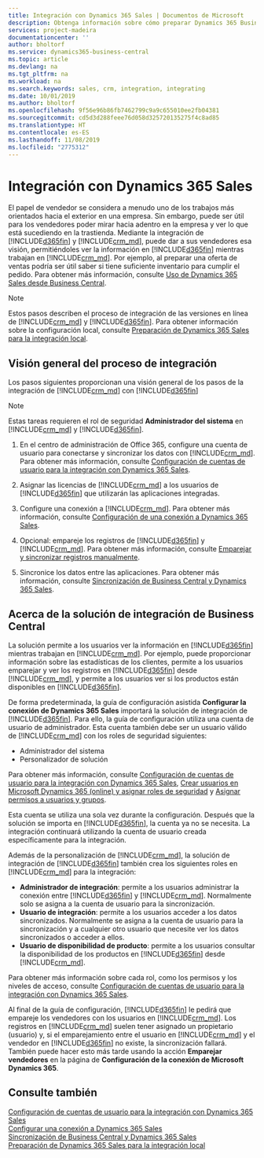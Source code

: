 ```yaml
---
title: Integración con Dynamics 365 Sales | Documentos de Microsoft
description: Obtenga información sobre cómo preparar Dynamics 365 Business Central para integrarse con Dynamics 365 Sales.
services: project-madeira
documentationcenter: ''
author: bholtorf
ms.service: dynamics365-business-central
ms.topic: article
ms.devlang: na
ms.tgt_pltfrm: na
ms.workload: na
ms.search.keywords: sales, crm, integration, integrating
ms.date: 10/01/2019
ms.author: bholtorf
ms.openlocfilehash: 9f56e96b86fb7462799c9a9c655010ee2fb04381
ms.sourcegitcommit: cd5d3d288feee76d058d325720135275f4c8ad85
ms.translationtype: HT
ms.contentlocale: es-ES
ms.lasthandoff: 11/08/2019
ms.locfileid: "2775312"
---
```

# <a name="integrating-with-dynamics-365-sales"></a>Integración con Dynamics 365 Sales
El papel de vendedor se considera a menudo uno de los trabajos más orientados hacia el exterior en una empresa. Sin embargo, puede ser útil para los vendedores poder mirar hacia adentro en la empresa y ver lo que está sucediendo en la trastienda. Mediante la integración de [!INCLUDE[d365fin](includes/d365fin_md.md)] y [!INCLUDE[crm_md](includes/crm_md.md)], puede dar a sus vendedores esa visión, permitiéndoles ver la información en [!INCLUDE[d365fin](includes/d365fin_md.md)] mientras trabajan en [!INCLUDE[crm_md](includes/crm_md.md)]. Por ejemplo, al preparar una oferta de ventas podría ser útil saber si tiene suficiente inventario para cumplir el pedido. Para obtener más información, consulte [Uso de Dynamics 365 Sales desde Business Central](marketing-integrate-dynamicscrm.md).

> [!NOTE]
> Estos pasos describen el proceso de integración de las versiones en línea de [!INCLUDE[crm_md](includes/crm_md.md)] y [!INCLUDE[d365fin](includes/d365fin_md.md)]. Para obtener información sobre la configuración local, consulte [Preparación de Dynamics 365 Sales para la integración local](/dynamics365/business-central/dev-itpro/administration/prepare-dynamics-365-for-sales-for-integration).

<!--## Software Requirements
You must have an Office 365 subscription, and both [!INCLUDE[crm_md](includes/crm_md.md)] and [!INCLUDE[d365fin](includes/d365fin_md.md)] must be part of the same organization.  -->

## <a name="overview-of-the-integration-process"></a>Visión general del proceso de integración
Los pasos siguientes proporcionan una visión general de los pasos de la integración de [!INCLUDE[crm_md](includes/crm_md.md)] con [!INCLUDE[d365fin](includes/d365fin_md.md)]

> [!Note]  
> Estas tareas requieren el rol de seguridad **Administrador del sistema** en [!INCLUDE[crm_md](includes/crm_md.md)] y [!INCLUDE[d365fin](includes/d365fin_md.md)].  

1. En el centro de administración de Office 365, configure una cuenta de usuario para conectarse y sincronizar los datos con [!INCLUDE[crm_md](includes/crm_md.md)]. Para obtener más información, consulte [Configuración de cuentas de usuario para la integración con Dynamics 365 Sales](admin-setting-up-integration-with-dynamics-sales.md).

2. Asignar las licencias de [!INCLUDE[crm_md](includes/crm_md.md)] a los usuarios de [!INCLUDE[d365fin](includes/d365fin_md.md)] que utilizarán las aplicaciones integradas.

3. Configure una conexión a [!INCLUDE[crm_md](includes/crm_md.md)]. Para obtener más información, consulte [Configuración de una conexión a Dynamics 365 Sales](admin-how-to-set-up-a-dynamics-crm-connection.md).  

4. Opcional: empareje los registros de [!INCLUDE[d365fin](includes/d365fin_md.md)] y [!INCLUDE[crm_md](includes/crm_md.md)]. Para obtener más información, consulte [Emparejar y sincronizar registros manualmente](admin-how-to-couple-and-synchronize-records-manually.md).

5. Sincronice los datos entre las aplicaciones. Para obtener más información, consulte [Sincronización de Business Central y Dynamics 365 Sales](admin-synchronizing-business-central-and-sales.md).  

## <a name="about-the-business-central-integration-solution"></a>Acerca de la solución de integración de Business Central
La solución permite a los usuarios ver la información en [!INCLUDE[d365fin](includes/d365fin_md.md)] mientras trabajan en [!INCLUDE[crm_md](includes/crm_md.md)]. Por ejemplo, puede proporcionar información sobre las estadísticas de los clientes, permite a los usuarios emparejar y ver los registros en [!INCLUDE[d365fin](includes/d365fin_md.md)] desde [!INCLUDE[crm_md](includes/crm_md.md)], y permite a los usuarios ver si los productos están disponibles en [!INCLUDE[d365fin](includes/d365fin_md.md)].

De forma predeterminada, la guía de configuración asistida **Configurar la conexión de Dynamics 365 Sales** importará la solución de integración de [!INCLUDE[d365fin](includes/d365fin_md.md)]. Para ello, la guía de configuración utiliza una cuenta de usuario de administrador. Esta cuenta también debe ser un usuario válido de [!INCLUDE[crm_md](includes/crm_md.md)] con los roles de seguridad siguientes:

* Administrador del sistema  
* Personalizador de solución  

Para obtener más información, consulte [Configuración de cuentas de usuario para la integración con Dynamics 365 Sales](admin-setting-up-integration-with-dynamics-sales.md), [Crear usuarios en Microsoft Dynamics 365 (online) y asignar roles de seguridad](/dynamics365/customer-engagement/admin/create-users-assign-online-security-roles) y [Asignar permisos a usuarios y grupos](ui-define-granular-permissions.md).  

Esta cuenta se utiliza una sola vez durante la configuración. Después que la solución se importa en [!INCLUDE[d365fin](includes/d365fin_md.md)], la cuenta ya no se necesita. La integración continuará utilizando la cuenta de usuario creada específicamente para la integración.

Además de la personalización de [!INCLUDE[crm_md](includes/crm_md.md)], la solución de integración de [!INCLUDE[d365fin](includes/d365fin_md.md)] también crea los siguientes roles en [!INCLUDE[crm_md](includes/crm_md.md)] para la integración:

* **Administrador de integración**: permite a los usuarios administrar la conexión entre [!INCLUDE[d365fin](includes/d365fin_md.md)] y [!INCLUDE[crm_md](includes/crm_md.md)]. Normalmente solo se asigna a la cuenta de usuario para la sincronización.  
* **Usuario de integración**: permite a los usuarios acceder a los datos sincronizados. Normalmente se asigna a la cuenta de usuario para la sincronización y a cualquier otro usuario que necesite ver los datos sincronizados o acceder a ellos.
* **Usuario de disponibilidad de producto**: permite a los usuarios consultar la disponibilidad de los productos en [!INCLUDE[d365fin](includes/d365fin_md.md)] desde [!INCLUDE[crm_md](includes/crm_md.md)].

Para obtener más información sobre cada rol, como los permisos y los niveles de acceso, consulte [Configuración de cuentas de usuario para la integración con Dynamics 365 Sales](admin-setting-up-integration-with-dynamics-sales.md).

Al final de la guía de configuración, [!INCLUDE[d365fin](includes/d365fin_md.md)] le pedirá que empareje los vendedores con los usuarios en [!INCLUDE[crm_md](includes/crm_md.md)]. Los registros en [!INCLUDE[crm_md](includes/crm_md.md)] suelen tener asignado un propietario (usuario) y, si el emparejamiento entre el usuario en [!INCLUDE[crm_md](includes/crm_md.md)] y el vendedor en [!INCLUDE[d365fin](includes/d365fin_md.md)] no existe, la sincronización fallará. También puede hacer esto más tarde usando la acción **Emparejar vendedores** en la página de **Configuración de la conexión de Microsoft Dynamics 365**.

## <a name="see-also"></a>Consulte también  
[Configuración de cuentas de usuario para la integración con Dynamics 365 Sales](admin-setting-up-integration-with-dynamics-sales.md)  
[Configurar una conexión a Dynamics 365 Sales](admin-how-to-set-up-a-dynamics-crm-connection.md)  
[Sincronización de Business Central y Dynamics 365 Sales](admin-synchronizing-business-central-and-sales.md)  
[Preparación de Dynamics 365 Sales para la integración local](/dynamics365/business-central/dev-itpro/administration/prepare-dynamics-365-for-sales-for-integration)
